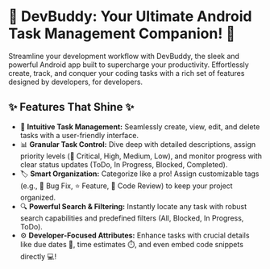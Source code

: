 # 🚀 DevBuddy: Your Ultimate Android Task Management Companion! 🚀

Streamline your development workflow with DevBuddy, the sleek and powerful Android app built to supercharge your productivity. Effortlessly create, track, and conquer your coding tasks with a rich set of features designed by developers, for developers.

## ✨ Features That Shine ✨

*   📝 **Intuitive Task Management:** Seamlessly create, view, edit, and delete tasks with a user-friendly interface.
*   📊 **Granular Task Control:** Dive deep with detailed descriptions, assign priority levels (🚦 Critical, High, Medium, Low), and monitor progress with clear status updates (ToDo, In Progress, Blocked, Completed).
*   🏷️ **Smart Organization:** Categorize like a pro! Assign customizable tags (e.g., 🐞 Bug Fix, ⭐ Feature, 👀 Code Review) to keep your project organized.
*   🔍 **Powerful Search & Filtering:** Instantly locate any task with robust search capabilities and predefined filters (All, Blocked, In Progress, ToDo).
*   ⚙️ **Developer-Focused Attributes:** Enhance tasks with crucial details like due dates 📅, time estimates ⏱️, and even embed code snippets directly 💻!
